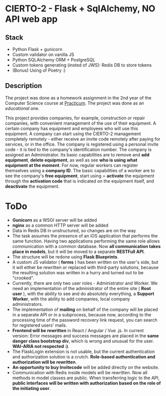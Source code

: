 # CIERTO-2 - Flask + SqlAlchemy, NO API web app

## Stack

* Python Flask + gunicorn
* Custom validator on vanilla JS
* Python SQLAlchemy ORM + PostgreSQL
* Custom tokens generating (insted of JWS): Redis DB to store tokens
* (Bonus) Using of Poetry :)

## Description
The project was done as a homework assignment in the 2nd year of the Computer Science course at [Practicum](https://github.com/orgs/prakticum2k). The project was done as an *educational* one.

This project provides companies, for example, construction or repair companies, with convenient management of the use of their equipment. A certain company has equipment and employees who will use this equipment.
A company can start using the CIERTO-2 management completely remotely - either receive an invite code remotely after paying for services, or in the office. The company is registered using a personal invite code - it is tied to the company's identification number. The company is assigned an Administrator. Its basic capabilities are to remove and **add equipment**, **delete equipment**, as well as see **who is using what equipment at the moment**.
For now, regular workers can register themselves using a **company ID**. The basic capabilities of a worker are to see the company's **free equipment**, start using = **activate** the equipment through the **activation code** that is indicated on the equipment itself, and **deactivate** the equipment.


# ToDo
- **Gunicorn** as a WSGI server will be added
- **nginx** as a common HTTP server will be added
- Data in Redis DB in unstructured, so changes are on the way
- The task assumes the presence of an iOS application that performs the same function. Having two applications performing the same role allows communication with a common database. Now **all communication takes place in models**, but it will be moved to a separate **RESTFull API**.
- The structure will be redone using **Flask Blueprints**.
- A custom JS validator ( **forms** ) has been written on the user's side, but it will either be rewritten or replaced with third-party solutions, because the resulting solution was written in a hurry and turned out to be "crooked".
- Currently, there are only two user roles - Administrator and Worker. We need an implementation of the administrator of the entire site ( **Root user** ), with the ability to see and do absolutely everything, a **Support Worker**, with the ability to add companies, local company administrators.
- The implementation of **mailing** on behalf of the company will be placed in a separate API or in a subprocess, because now, according to the processing time of the password recovery link request, you can search for registered users' mails.
- **Frontend will be rewritten** in React / Angular / Vue .js. In current version: Error messages and success messages are placed in the **same danger class bootstrap div**, which is wrong and unusual for the user. **WAI-ARIA not respected :)**.
- The FlaskLogin extension is not usable, but the current authentication and authorization solution is a crutch. **Role-based authentication and authorization will be rewritten**.
- **An opportunity to buy Invitecode** will be added directly on the website.
- Communication with Redis inside models will be rewritten. Now all methods in model classes are public. When transferring logic to the API, **public interfaces will be written with authorization based on the role of the initiating user**.
